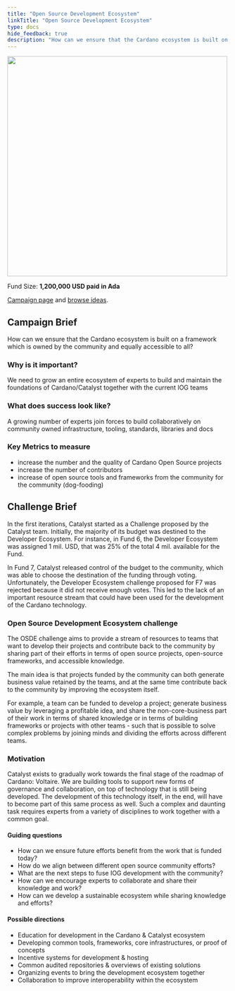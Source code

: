 ```yaml
---
title: "Open Source Development Ecosystem"
linkTitle: "Open Source Development Ecosystem"
type: docs
hide_feedback: true
description: "How can we ensure that the Cardano ecosystem is built on a framework which is owned by the community and equally accessible to all?"
---
```

<img src="https://cardano.ideascale.com/community-library/accounts/93/936143/Public/02-OS-Developer-Ecosystem-603bcd.png" style="width:500px;height500px">

Fund Size: **1,200,000 USD paid in Ada**

[Campaign page](https://cardano.ideascale.com/c/idea/382213) and [browse ideas](https://cardano.ideascale.com/c/campaigns/26434/stage/all/ideas/unspecified).

## Campaign Brief
How can we ensure that the Cardano ecosystem is built on a framework which is owned by the community and equally accessible to all?

### Why is it important?
We need to grow an entire ecosystem of experts to build and maintain the foundations of Cardano/Catalyst together with the current IOG teams

### What does success look like?
A growing number of experts join forces to build collaboratively on community owned infrastructure, tooling, standards, libraries and docs

### Key Metrics to measure
- increase the number and the quality of Cardano Open Source projects
- increase the number of contributors
- increase of open source tools and frameworks from the community for the community (dog-fooding)

## Challenge Brief
In the first iterations, Catalyst started as a Challenge proposed by the Catalyst team. Initially, the majority of its budget was destined to the Developer Ecosystem. For instance, in Fund 6, the Developer Ecosystem was assigned 1 mil. USD, that was 25% of the total 4 mil. available for the Fund.

In Fund 7, Catalyst released control of the budget to the community, which was able to choose the destination of the funding through voting. Unfortunately, the Developer Ecosystem challenge proposed for F7 was rejected because it did not receive enough votes. This led to the lack of an important resource stream that could have been used for the development of the Cardano technology.

### Open Source Development Ecosystem challenge
The OSDE challenge aims to provide a stream of resources to teams that want to develop their projects and contribute back to the community by sharing part of their efforts in terms of open source projects, open-source frameworks, and accessible knowledge.

The main idea is that projects funded by the community can both generate business value retained by the teams, and at the same time contribute back to the community by improving the ecosystem itself.

For example, a team can be funded to develop a project; generate business value by leveraging a profitable idea, and share the non-core-business part of their work in terms of shared knowledge or in terms of building frameworks or projects with other teams - such that is possible to solve complex problems by joining minds and dividing the efforts across different teams.

### Motivation

Catalyst exists to gradually work towards the final stage of the roadmap of Cardano: Voltaire. We are building tools to support new forms of governance and collaboration, on top of technology that is still being developed. The development of this technology itself, in the end, will have to become part of this same process as well. Such a complex and daunting task requires experts from a variety of disciplines to work together with a common goal.

#### Guiding questions

- How can we ensure future efforts benefit from the work that is funded today?
- How do we align between different open source community efforts?
- What are the next steps to fuse IOG development with the community?
- How can we encourage experts to collaborate and share their knowledge and work?
- How can we develop a sustainable ecosystem while sharing knowledge and efforts?

#### Possible directions

- Education for development in the Cardano & Catalyst ecosystem
- Developing common tools, frameworks, core infrastructures, or proof of concepts
- Incentive systems for development & hosting
- Common audited repositories & overviews of existing solutions
- Organizing events to bring the development ecosystem together
- Collaboration to improve interoperability within the ecosystem 
